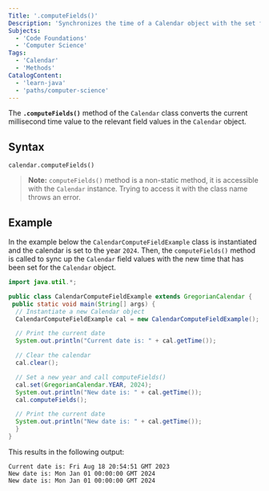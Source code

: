 ```yaml
---
Title: '.computeFields()'
Description: 'Synchronizes the time of a Calendar object with the set field values.'
Subjects:
  - 'Code Foundations'
  - 'Computer Science'
Tags:
  - 'Calendar'
  - 'Methods'
CatalogContent:
  - 'learn-java'
  - 'paths/computer-science'
---
```


The **`.computeFields()`** method of the `Calendar` class converts the current millisecond time value to the relevant field values in the `Calendar` object.

## Syntax

```pseudo
calendar.computeFields()
```

> **Note:** `computeFields()` method is a non-static method, it is accessible with the `Calendar` instance. Trying to access it with the class name throws an error.

## Example

In the example below the `CalendarComputeFieldExample` class is instantiated and the calendar is set to the year `2024`. Then, the `computeFields()` method is called to sync up the `Calendar` field values with the new time that has been set for the `Calendar` object.

```java
import java.util.*;

public class CalendarComputeFieldExample extends GregorianCalendar {
 public static void main(String[] args) {
  // Instantiate a new Calendar object
  CalendarComputeFieldExample cal = new CalendarComputeFieldExample();

  // Print the current date
  System.out.println("Current date is: " + cal.getTime());

  // Clear the calendar
  cal.clear();

  // Set a new year and call computeFields()
  cal.set(GregorianCalendar.YEAR, 2024);
  System.out.println("New date is: " + cal.getTime());
  cal.computeFields();

  // Print the current date
  System.out.println("New date is: " + cal.getTime());
  }
}
```

This results in the following output:

```shell
Current date is: Fri Aug 18 20:54:51 GMT 2023
New date is: Mon Jan 01 00:00:00 GMT 2024
New date is: Mon Jan 01 00:00:00 GMT 2024
```
